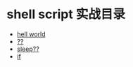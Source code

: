# shell script 实战目录
- [hell world](./hell-world.sh)
- [??](./func.sh)
- [sleep??](./example-1.sh)
- [if](./if.md)